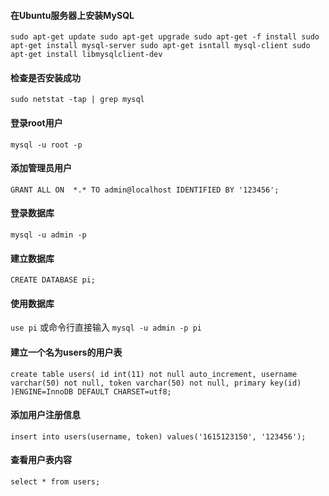 #### 在Ubuntu服务器上安装MySQL
`sudo apt-get update
sudo apt-get upgrade
sudo apt-get -f install
sudo apt-get install mysql-server
sudo apt-get isntall mysql-client
sudo apt-get install libmysqlclient-dev`

#### 检查是否安装成功
`sudo netstat -tap | grep mysql`

#### 登录root用户
`mysql -u root -p`

#### 添加管理员用户
`GRANT ALL ON  *.* TO admin@localhost IDENTIFIED BY '123456';`

#### 登录数据库
`mysql -u admin -p`

#### 建立数据库
`CREATE DATABASE pi;`

#### 使用数据库
`use pi`
或命令行直接输入
`mysql -u admin -p pi`

#### 建立一个名为users的用户表
`create table users(
   id int(11) not null auto_increment,
   username varchar(50) not null,
   token varchar(50) not null,
   primary key(id)
)ENGINE=InnoDB DEFAULT
CHARSET=utf8;`

#### 添加用户注册信息
`insert into users(username, token) values('1615123150', '123456');`

#### 查看用户表内容
`select * from users;`
